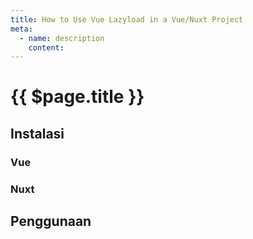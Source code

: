 ```yaml
---
title: How to Use Vue Lazyload in a Vue/Nuxt Project
meta:
  - name: description
    content: 
---
```


# {{ $page.title }}

<start-tutorial demo="vue-lazyload" lang="id"/>

## Instalasi

### Vue

### Nuxt

## Penggunaan
